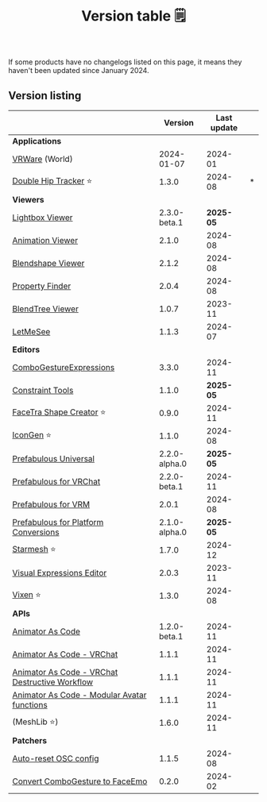﻿---
title: Version table 🗒️
sidebar_position: 1
#hide_table_of_contents: true
#hide_title: true
description: List of all current versions
---

If some products have no changelogs listed on this page, it means they haven't been updated since January 2024.

## Version listing

|                                                                                                             | Version       | Last update |   |
|-------------------------------------------------------------------------------------------------------------|---------------|-------------|---|
| **Applications**                                                                                            |               |             |   |
| [VRWare](./changelogs/vrware) (World)                                                                       | 2024-01-07    | 2024-01     |   |
| [Double Hip Tracker](./changelogs/double-hip-tracker) ⭐                                                     | 1.3.0         | 2024-08     | * |
| **Viewers**                                                                                                 |               |             |   |
| [Lightbox Viewer](./changelogs/lightbox-viewer)                                                             | 2.3.0-beta.1  | **2025-05** |   |
| [Animation Viewer](./changelogs/animation-viewer)                                                           | 2.1.0         | 2024-08     |   |
| [Blendshape Viewer](./changelogs/blendshape-viewer)                                                         | 2.1.2         | 2024-08     |   |
| [Property Finder](./changelogs/property-finder)                                                             | 2.0.4         | 2024-08     |   |
| [BlendTree Viewer](./changelogs/blendtree-viewer)                                                           | 1.0.7         | 2023-11     |   |
| [LetMeSee](./changelogs/let-me-see)                                                                         | 1.1.3         | 2024-07     |   |
| **Editors**                                                                                                 |               |             |   |
| [ComboGestureExpressions](./changelogs/combo-gesture-expressions)                                           | 3.3.0         | 2024-11     |   |
| [Constraint Tools](./changelogs/constraint-tools)                                                           | 1.1.0         | **2025-05** |   |
| [FaceTra Shape Creator](./changelogs/facetra-shape-creator) ⭐                                               | 0.9.0         | 2024-11     |   |
| [IconGen](./changelogs/icon-gen) ⭐                                                                          | 1.1.0         | 2024-08     |   |
| [Prefabulous Universal](./changelogs/prefabulous)                                                           | 2.2.0-alpha.0 | **2025-05** |   |
| [Prefabulous for VRChat](./changelogs/prefabulous-for-vrchat)                                               | 2.2.0-beta.1  | 2024-11     |   |
| [Prefabulous for VRM](./changelogs/prefabulous-for-vrm)                                                     | 2.0.1         | 2024-08     |   |
| [Prefabulous for Platform Conversions](./changelogs/prefabulous-for-conversions)                            | 2.1.0-alpha.0 | **2025-05** |   |
| [Starmesh](./changelogs/starmesh) ⭐                                                                         | 1.7.0         | 2024-12     |   |
| [Visual Expressions Editor](./changelogs/visual-expressions-editor)                                         | 2.0.3         | 2023-11     |   |
| [Vixen](./changelogs/vixen) ⭐                                                                               | 1.3.0         | 2024-08     |   |
| **APIs**                                                                                                    |               |             |   |
| [Animator As Code](./changelogs/animator-as-code)                                                           | 1.2.0-beta.1  | 2024-11     |   |
| [Animator As Code - VRChat](./changelogs/animator-as-code-vrchat)                                           | 1.1.1         | 2024-11     |   |
| [Animator As Code - VRChat Destructive Workflow](./changelogs/animator-as-code-vrchat-destructive-workflow) | 1.1.1         | 2024-11     |   |
| [Animator As Code - Modular Avatar functions](./changelogs/animator-as-code-modular-avatar)                 | 1.1.1         | 2024-11     |   |
| (MeshLib ⭐)                                                                                                 | 1.6.0         | 2024-11     |   |
| **Patchers**                                                                                                |               |             |   |           
| [Auto-reset OSC config](./changelogs/auto-reset-osc-config)                                                 | 1.1.5         | 2024-08     |   |       
| [Convert ComboGesture to FaceEmo](./changelogs/cge-to-faceemo)                                              | 0.2.0         | 2024-02     |   |

